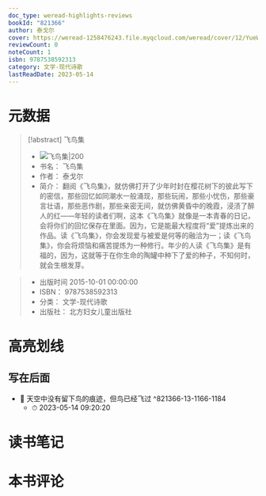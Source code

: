```yaml
---
doc_type: weread-highlights-reviews
bookId: "821366"
author: 泰戈尔
cover: https://weread-1258476243.file.myqcloud.com/weread/cover/12/YueWen_821366/t7_YueWen_821366.jpg
reviewCount: 0
noteCount: 1
isbn: 9787538592313
category: 文学-现代诗歌
lastReadDate: 2023-05-14
---
```

# 元数据
> [!abstract] 飞鸟集
> - ![ 飞鸟集|200](https://weread-1258476243.file.myqcloud.com/weread/cover/12/YueWen_821366/t7_YueWen_821366.jpg)
> - 书名： 飞鸟集
> - 作者： 泰戈尔
> - 简介：     翻阅《飞鸟集》，就仿佛打开了少年时封在樱花树下的彼此写下的密信，那些回忆如同潮水一般涌现，那些玩闹，那些小忧伤，那些豪言壮语，那些恶作剧，那些亲密无间，就仿佛黄昏中的晚霞，浸渍了醉人的红——年轻的读者们啊，这本《飞鸟集》就像是一本青春的日记，会将你们的回忆保存在里面。因为，它是能最大程度将“爱”提炼出来的作品。读《飞鸟集》，你会发现爱与被爱是何等的融洽为一；读《飞鸟集》，你会将烦恼和痛苦提炼为一种修行。年少的人读《飞鸟集》是有福的，因为，这就等于在你生命的陶罐中种下了爱的种子，不知何时，就会生根发芽。

> - 出版时间 2015-10-01 00:00:00
> - ISBN： 9787538592313
> - 分类： 文学-现代诗歌
> - 出版社： 北方妇女儿童出版社

# 高亮划线

## 写在后面


- 📌 天空中没有留下鸟的痕迹，但鸟已经飞过 ^821366-13-1166-1184
    - ⏱ 2023-05-14 09:20:20 
# 读书笔记

# 本书评论
